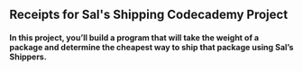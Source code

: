 ## **Receipts for Sal's Shipping Codecademy Project**

#### In this project, you’ll build a program that will take the weight of a package and determine the cheapest way to ship that package using Sal’s Shippers.
